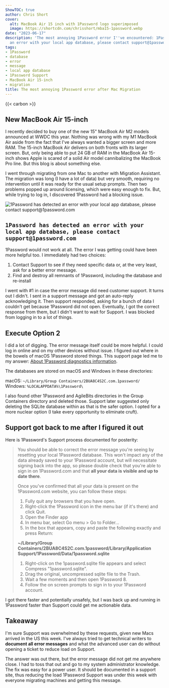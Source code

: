 ```yaml
---
ShowTOC: true
author: Chris Short
cover:
  alt: MacBook Air 15 inch with 1Password logo superimposed
  image: https://shortcdn.com/chrisshort/mba15-1password.webp
date: "2023-06-17"
description: 'The most annoying 1Password error I''ve encountered: 1Password has detected
  an error with your local app database, please contact support@1password.com'
tags:
- 1Password
- database
- error
- message
- local app database
- 1Password Support
- MacBook Air 15-inch
- migration
title: The most annoying 1Password error after Mac Migration
---
```


{{< carbon >}}

## New MacBook Air 15-inch

I recently decided to buy one of the new 15" MacBook Air M2 models announced at WWDC this year. Nothing was wrong with my M1 MacBook Air aside from the fact that I've always wanted a bigger screen and more RAM. The 15-inch MacBook Air delivers on both fronts with its larger screen. But, only being able to put 24 GB of RAM in the MacBook Air 15-inch shows Apple is scared of a solid Air model cannibalizing the MacBook Pro line. But this blog is about something else.

I went through migrating from one Mac to another with Migration Assistant. The migration was long (I have a lot of data) but very smooth, requiring no intervention until it was ready for the usual setup prompts. Then two problems popped up around licensing, which were easy enough to fix. But, while trying to log in, I discovered 1Password had a blocking issue.

![1Password has detected an error with your local app database, please contact support@1password.com](https://shortcdn.com/chrisshort/1Password-has-detected-an-error-with-your-local-app-database.webp#center)

## `1Password has detected an error with your local app database, please contact support@1password.com`

1Password would not work at all. The error I was getting could have been more helpful too. I immediately had two choices:

1. Contact Support to see if they need specific data or, at the very least, ask for a better error message.
1. Find and destroy all remnants of 1Password, including the database and re-install

I went with #1 in case the error message did need customer support. It turns out I didn't. I sent in a support message and got an auto-reply acknowledging it. Then support responded, asking for a bunch of data I couldn't get because 1Password did not open. Eventually, I got the correct response from them, but I didn't want to wait for Support. I was blocked from logging in to a lot of things.

## Execute Option 2

I did a lot of digging. The error message itself could be more helpful. I could log in online and on my other devices without issue. I figured out where in the bowels of macOS 1Password stored things. This support page led me to my answer: [About 1Password diagnostics information](https://support.1password.com/diagnostics-privacy/#how-1password-stores-and-removes-logs).

The databases are stored on macOS and Windows in these directories:

macOS: `~/Library/Group Containers/2BUA8C4S2C.com.1password/`  
Windows: `%LOCALAPPDATA%\1Password\`

I also found other 1Password and AgileBits directories in the Group Containers directory and deleted those. Support later suggested only deleting the SQLite database within as that is the safer option. I opted for a more nuclear option (I take every opportunity to eliminate cruft).

## Support got back to me after I figured it out

Here is 1Password's Support process documented for posterity:

> You should be able to correct the error message you're seeing by resetting your local 1Password database. This won't impact any of the data already saved to your 1Password account, but will necessitate signing back into the app, so please double check that you're able to sign in on 1Password.com and that **all your data is visible and up to date there**.
>
> Once you've confirmed that all your data is present on the 1Password.com website, you can follow these steps:
>
> 1. Fully quit any browsers that you have open.
> 1. Right-click the 1Password icon in the menu bar (if it's there) and click Quit.
> 1. Open the Finder app
> 1. In menu bar, select Go menu > Go to Folder...
> 1. In the box that appears, copy and paste the following exactly and press Return:
>
> **~/Library/Group Containers/2BUA8C4S2C.com.1password/Library/Application Support/1Password/Data/1password.sqlite**
>
> 1. Right-click on the 1password.sqlite file appears and select Compress "1password.sqlite".
> 1. Drag the original, uncompressed sqlite file to the Trash.
> 1. Wait a few moments and then open 1Password 8.
> 1. Follow the on screen prompts to sign in to your 1Password account.

I got there faster and potentially unsafely, but I was back up and running in 1Password faster than Support could get me actionable data.

## Takeaway

I'm sure Support was overwhelmed by these requests, given new Macs arrived in the US this week. I've always tried to get technical writers to **document all error messages** and what the advanced user can do without opening a ticket to reduce load on Support.

The answer was out there, but the error message did not get me anywhere close. I had to toss that out and go to my system administrator knowledge. The fix was easy for a power user. It should be documented in a support site, thus reducing the load 1Password Support was under this week with everyone migrating machines and getting this message.
